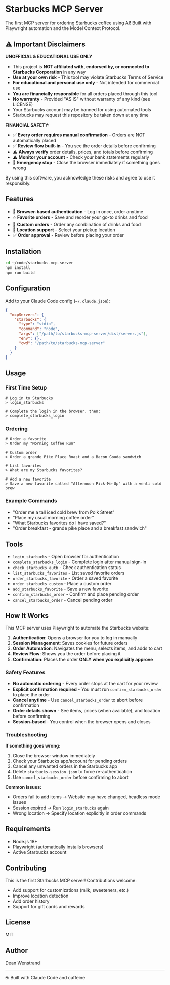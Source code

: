 # Starbucks MCP Server

The first MCP server for ordering Starbucks coffee using AI! Built with Playwright automation and the Model Context Protocol.

## ⚠️ Important Disclaimers

**UNOFFICIAL & EDUCATIONAL USE ONLY**

- This project is **NOT affiliated with, endorsed by, or connected to Starbucks Corporation** in any way
- **Use at your own risk** - This tool may violate Starbucks Terms of Service
- **For educational and personal use only** - Not intended for commercial use
- **You are financially responsible** for all orders placed through this tool
- **No warranty** - Provided "AS IS" without warranty of any kind (see LICENSE)
- Your Starbucks account may be banned for using automated tools
- Starbucks may request this repository be taken down at any time

**FINANCIAL SAFETY:**
- ✅ **Every order requires manual confirmation** - Orders are NOT automatically placed
- ✅ **Review flow built-in** - You see the order details before confirming
- ⚠️ **Always verify** order details, prices, and totals before confirming
- ⚠️ **Monitor your account** - Check your bank statements regularly
- 🚨 **Emergency stop** - Close the browser immediately if something goes wrong

By using this software, you acknowledge these risks and agree to use it responsibly.

## Features

- 🔐 **Browser-based authentication** - Log in once, order anytime
- ⭐ **Favorite orders** - Save and reorder your go-to drinks and food
- 🎯 **Custom orders** - Order any combination of drinks and food
- 📍 **Location support** - Select your pickup location
- ✅ **Order approval** - Review before placing your order

## Installation

```bash
cd ~/code/starbucks-mcp-server
npm install
npm run build
```

## Configuration

Add to your Claude Code config (`~/.claude.json`):

```json
{
  "mcpServers": {
    "starbucks": {
      "type": "stdio",
      "command": "node",
      "args": ["/path/to/starbucks-mcp-server/dist/server.js"],
      "env": {},
      "cwd": "/path/to/starbucks-mcp-server"
    }
  }
}
```

## Usage

### First Time Setup

```
# Log in to Starbucks
> login_starbucks

# Complete the login in the browser, then:
> complete_starbucks_login
```

### Ordering

```
# Order a favorite
> Order my "Morning Coffee Run"

# Custom order
> Order a grande Pike Place Roast and a Bacon Gouda sandwich

# List favorites
> What are my Starbucks favorites?

# Add a new favorite
> Save a new favorite called "Afternoon Pick-Me-Up" with a venti cold brew
```

### Example Commands

- "Order me a tall iced cold brew from Polk Street"
- "Place my usual morning coffee order"
- "What Starbucks favorites do I have saved?"
- "Order breakfast - grande pike place and a breakfast sandwich"

## Tools

- `login_starbucks` - Open browser for authentication
- `complete_starbucks_login` - Complete login after manual sign-in
- `check_starbucks_auth` - Check authentication status
- `list_starbucks_favorites` - List saved favorite orders
- `order_starbucks_favorite` - Order a saved favorite
- `order_starbucks_custom` - Place a custom order
- `add_starbucks_favorite` - Save a new favorite
- `confirm_starbucks_order` - Confirm and place pending order
- `cancel_starbucks_order` - Cancel pending order

## How It Works

This MCP server uses Playwright to automate the Starbucks website:

1. **Authentication**: Opens a browser for you to log in manually
2. **Session Management**: Saves cookies for future orders
3. **Order Automation**: Navigates the menu, selects items, and adds to cart
4. **Review Flow**: Shows you the order before placing it
5. **Confirmation**: Places the order **ONLY when you explicitly approve**

### Safety Features

- **No automatic ordering** - Every order stops at the cart for your review
- **Explicit confirmation required** - You must run `confirm_starbucks_order` to place the order
- **Cancel anytime** - Use `cancel_starbucks_order` to abort before confirmation
- **Order details shown** - See items, prices (when available), and location before confirming
- **Session-based** - You control when the browser opens and closes

### Troubleshooting

**If something goes wrong:**
1. Close the browser window immediately
2. Check your Starbucks app/account for pending orders
3. Cancel any unwanted orders in the Starbucks app
4. Delete `starbucks-session.json` to force re-authentication
5. Use `cancel_starbucks_order` before confirming to abort

**Common issues:**
- Orders fail to add items → Website may have changed, headless mode issues
- Session expired → Run `login_starbucks` again
- Wrong location → Specify location explicitly in order commands

## Requirements

- Node.js 18+
- Playwright (automatically installs browsers)
- Active Starbucks account

## Contributing

This is the first Starbucks MCP server! Contributions welcome:

- Add support for customizations (milk, sweeteners, etc.)
- Improve location detection
- Add order history
- Support for gift cards and rewards

## License

MIT

## Author

Dean Wenstrand

---

☕ Built with Claude Code and caffeine
